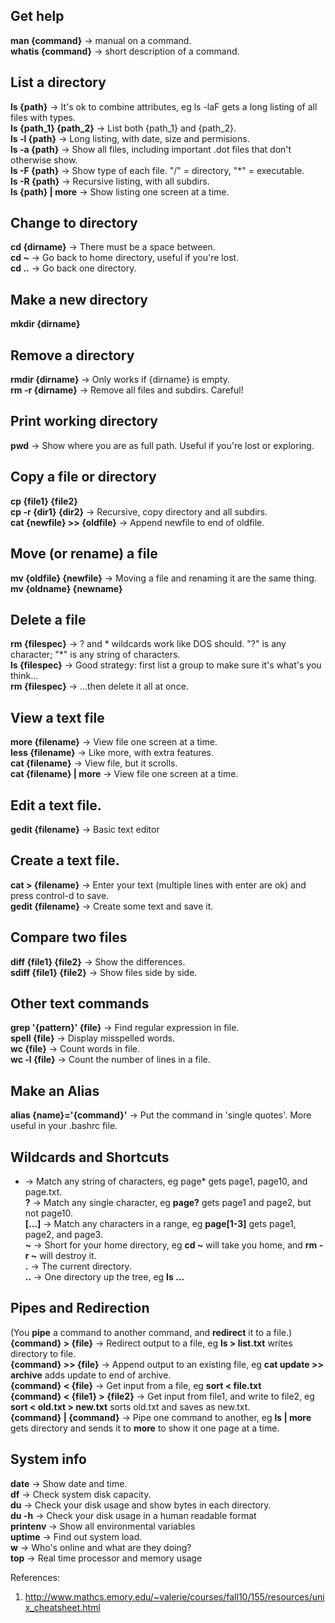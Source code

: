 ## Get help
**man {command}** -> manual on a command.\
**whatis {command}** -> short description of a command.

## List a directory
**ls {path}** ->  It's ok to combine attributes, eg ls -laF gets a long listing of all files with types.\
**ls {path_1} {path_2}** -> List both {path_1} and {path_2}.\
**ls -l {path}** -> Long listing, with date, size and permisions.\
**ls -a {path}** -> Show all files, including important .dot files that don't otherwise show.\
**ls -F {path}** -> Show type of each file. "/" = directory, "\*" = executable.\
**ls -R {path}** -> Recursive listing, with all subdirs.\
**ls {path} | more** -> Show listing one screen at a time.

## Change to directory
**cd {dirname}** -> There must be a space between.\
**cd \~** -> Go back to home directory, useful if you're lost.\
**cd ..** -> Go back one directory.

## Make a new directory
**mkdir {dirname}**

## Remove a directory
**rmdir {dirname}** -> Only works if {dirname} is empty.\
**rm -r {dirname}** -> Remove all files and subdirs. Careful!

## Print working directory
**pwd** -> Show where you are as full path. Useful if you're lost or exploring.

## Copy a file or directory
**cp {file1} {file2}**\
**cp -r {dir1} {dir2}** -> Recursive, copy directory and all subdirs.\
**cat {newfile} >> {oldfile}** -> Append newfile to end of oldfile.

## Move (or rename) a file
**mv {oldfile} {newfile}** -> Moving a file and renaming it are the same thing.\
**mv {oldname} {newname}**

## Delete a file
**rm {filespec}** -> ? and * wildcards work like DOS should. "?" is any character; "\*" is any string of characters.\
**ls {filespec}** -> Good strategy: first list a group to make sure it's what's you think...\
**rm {filespec}** -> ...then delete it all at once.

## View a text file
**more {filename}** -> View file one screen at a time.\
**less {filename}** -> Like more, with extra features.\
**cat {filename}** -> View file, but it scrolls.\
**cat {filename} | more** -> View file one screen at a time.

## Edit a text file.
**gedit {filename}** -> Basic text editor

## Create a text file.
**cat > {filename}** -> Enter your text (multiple lines with enter are ok) and press control-d to save.\
**gedit {filename}** -> Create some text and save it.

## Compare two files
**diff {file1} {file2}** -> Show the differences.\
**sdiff {file1} {file2}** -> Show files side by side.

## Other text commands
**grep '{pattern}' {file}** -> Find regular expression in file.\
**spell {file}** -> Display misspelled words.\
**wc {file}** -> Count words in file.\
**wc -l {file}** -> Count the number of lines in a file.

## Make an Alias
**alias {name}='{command}'** -> Put the command in 'single quotes'. More useful in your .bashrc file.

## Wildcards and Shortcuts
* -> Match any string of characters, eg page\* gets page1, page10, and page.txt.\
**?** -> Match any single character, eg **page?** gets page1 and page2, but not page10.\
**[...]** -> Match any characters in a range, eg **page[1-3]** gets page1, page2, and page3.\
**\~** -> Short for your home directory, eg **cd \~** will take you home, and **rm -r \~** will destroy it.\
**.** -> The current directory.\
**..** -> One directory up the tree, eg **ls ...**

## Pipes and Redirection
(You **pipe** a command to another command, and **redirect** it to a file.)\
**{command} > {file}** -> Redirect output to a file, eg **ls > list.txt** writes directory to file.\
**{command} >> {file}** -> Append output to an existing file, eg **cat update >> archive** adds update to end of archive.\
**{command} < {file}** -> Get input from a file, eg **sort < file.txt**\
**{command} < {file1} > {file2}** -> Get input from file1, and write to file2, eg **sort < old.txt > new.txt** sorts old.txt and saves as new.txt.\
**{command} | {command}** -> Pipe one command to another, eg **ls | more** gets directory and sends it to **more** to show it one page at a time.

## System info
**date** -> Show date and time.\
**df** -> Check system disk capacity.\
**du** -> Check your disk usage and show bytes in each directory.\
**du -h** -> Check your disk usage in a human readable format\
**printenv** -> Show all environmental variables\
**uptime** -> Find out system load.\
**w** -> Who's online and what are they doing?\
**top** -> Real time processor and memory usage



References:
1. http://www.mathcs.emory.edu/~valerie/courses/fall10/155/resources/unix_cheatsheet.html
